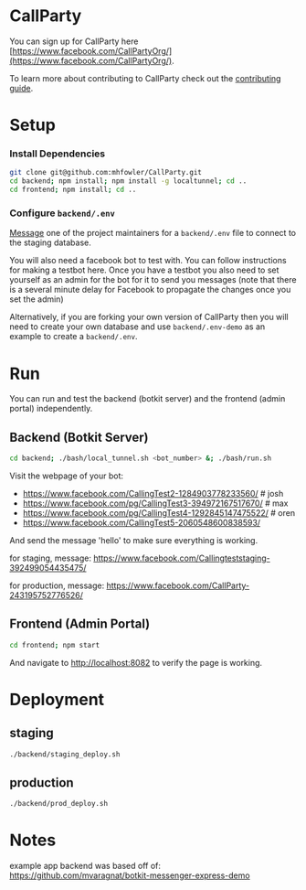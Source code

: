# CallParty

You can sign up for CallParty here [https://www.facebook.com/CallPartyOrg/](https://www.facebook.com/CallPartyOrg/).

To learn more about contributing to CallParty check out the [contributing guide](https://github.com/mhfowler/CallParty/blob/contributing.md/CONTRIBUTING.md). 

# Setup

### Install Dependencies 
```bash
git clone git@github.com:mhfowler/CallParty.git
cd backend; npm install; npm install -g localtunnel; cd ..
cd frontend; npm install; cd ..
```
### Configure `backend/.env`
 
[Message](mailto:hi@callparty.org) one of the project maintainers for
a `backend/.env` file to connect to the staging database.
 
You will also need a facebook bot to test with. 
You can follow instructions for making a testbot here. Once you have a testbot you 
also need to set yourself as an admin for the bot for it to send you messages 
(note that there is a several minute delay for Facebook to propagate the changes once you set the admin)

Alternatively, if you are forking your own version
of CallParty then you will need to create your own database and use `backend/.env-demo` as an example
to create a `backend/.env`.
 

# Run

You can run and test the backend (botkit server) and the frontend (admin portal) independently.

## Backend (Botkit Server)

```bash
cd backend; ./bash/local_tunnel.sh <bot_number> &; ./bash/run.sh
```

Visit the webpage of your bot:
- https://www.facebook.com/CallingTest2-1284903778233560/ # josh
- https://www.facebook.com/pg/CallingTest3-394972167517670/ # max
- https://www.facebook.com/pg/CallingTest4-1292845147475522/ # oren
- https://www.facebook.com/CallingTest5-2060548600838593/

And send the message 'hello' to make sure everything is working.

for staging, message:
https://www.facebook.com/Callingteststaging-392499054435475/

for production, message:
https://www.facebook.com/CallParty-243195752776526/

## Frontend (Admin Portal)

```bash
cd frontend; npm start
```

And navigate to [http://localhost:8082](http://localhost:8082) to verify the page is working.


# Deployment

## staging
```bash
./backend/staging_deploy.sh
```

## production
```bash
./backend/prod_deploy.sh
```


# Notes

example app backend was based off of: 
https://github.com/mvaragnat/botkit-messenger-express-demo
